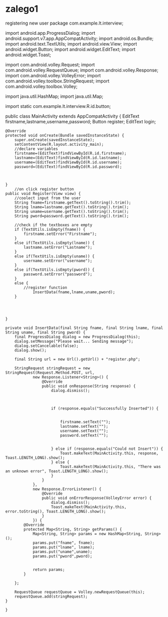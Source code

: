 # zalego1
registering new user
package com.example.lt.interview;

import android.app.ProgressDialog;
import android.support.v7.app.AppCompatActivity;
import android.os.Bundle;
import android.text.TextUtils;
import android.view.View;
import android.widget.Button;
import android.widget.EditText;
import android.widget.Toast;

import com.android.volley.Request;
import com.android.volley.RequestQueue;
import com.android.volley.Response;
import com.android.volley.VolleyError;
import com.android.volley.toolbox.StringRequest;
import com.android.volley.toolbox.Volley;

import java.util.HashMap;
import java.util.Map;

import static com.example.lt.interview.R.id.button;

public class MainActivity extends AppCompatActivity {
    EditText firstname,lastname,username,password;
    Button register;
    EditText login;


    @Override
    protected void onCreate(Bundle savedInstanceState) {
        super.onCreate(savedInstanceState);
        setContentView(R.layout.activity_main);
        //declare variables
        firstname=(EditText)findViewById(R.id.firstname);
        lastname=(EditText)findViewById(R.id.lastname);
        username=(EditText)findViewById(R.id.username);
        password=(EditText)findViewById(R.id.password);



    }
        //on click register button
    public void Register(View view) {
        //coolect input from the user
        String fname=firstname.getText().toString().trim();
        String lname=lastname.getText().toString().trim();
        String uname=username.getText().toString().trim();
        String pword=password.getText().toString().trim();

        //check if the textboxes are empty
        if (TextUtils.isEmpty(fname)) {
            firstname.setError("Firstname");
        }
        else if(TextUtils.isEmpty(lname)) {
            lastname.setError("Lastname");
        }
        else if(TextUtils.isEmpty(uname)) {
            username.setError("username");
        }
        else if(TextUtils.isEmpty(pword)) {
            password.setError("password");
        }
        else {
            //register function
                InsertData(fname,lname,uname,pword);
        }




    }

    private void InsertData(final String fname, final String lname, final String uname, final String pword) {
        final ProgressDialog dialog = new ProgressDialog(this);
        dialog.setMessage("Please wait... Sending message");
        dialog.setCancelable(false);
        dialog.show();

        final String url = new Url().getUrl() + "register.php";

        StringRequest stringRequest = new StringRequest(Request.Method.POST, url,
                new Response.Listener<String>() {
                    @Override
                    public void onResponse(String response) {
                        dialog.dismiss();



                        if (response.equals("Successfully Inserted")) {


                            firstname.setText("");
                            lastname.setText("");
                            username.setText("");
                            password.setText("");


                        } else if (response.equals("Could not Insert")) {
                            Toast.makeText(MainActivity.this, response, Toast.LENGTH_LONG).show();
                        } else {
                            Toast.makeText(MainActivity.this, "There was an unknown error", Toast.LENGTH_LONG).show();
                        }
                    }
                },
                new Response.ErrorListener() {
                    @Override
                    public void onErrorResponse(VolleyError error) {
                        dialog.dismiss();
                        Toast.makeText(MainActivity.this, error.toString(), Toast.LENGTH_LONG).show();
                    }
                }) {
            @Override
            protected Map<String, String> getParams() {
                Map<String, String> params = new HashMap<String, String>();
                params.put("fname", fname);
                params.put("lname", lname);
                params.put("uname",uname);
                params.put("pword",pword);


                return params;
            }

        };

        RequestQueue requestQueue = Volley.newRequestQueue(this);
        requestQueue.add(stringRequest);
    }

    }
